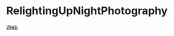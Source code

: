 # RelightingUpNightPhotography
 
[Web](https://norishigefukushima.github.io/RelightingUpNightPhotography/)
